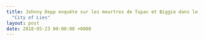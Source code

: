 ```yaml
---
title: Johnny Depp enquête sur les meurtres de Tupac et Biggie dans le trailer de
  "City of Lies"
layout: post
date: 2018-05-23 00:00:00 +0000
---
```

